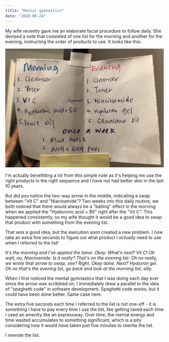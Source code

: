 ```yaml
---
title: "Mental gymnastics"
date: "2020-06-24"
---
```


My wife recently gave me an elaborate facial procedure to follow daily. She devised a note that consisted of one list for the morning and another for the evening, instructing the order of products to use. It looks like this:

![note on mirror with arrow indicating swap](images/mirror-note.jpg)

I'm actually benefitting a lot from this simple note as it's helping me use the right products in the right sequence and I have not had better skin in the last 10 years.

But did you notice the two-way arrow in the middle, indicating a swap between "Vit C" and "Niacinamide"? Two weeks into this daily routine, we both noticed that there would always be a "balling" effect in the morning when we applied the "Hyaluronic acid + B5" right after the "Vit C". This happened consistently, so my wife thought it would be a good idea to swap that product with something from the evening list.

That _was_ a good idea, but the execution soon created a new problem. I now take an extra five seconds to figure out what product I _actually_ need to use when I referred to the list! 

_It's the morning and I've applied the toner. Okay. What's next? Vit C! Oh wait, no, Niacinamide. Is it really? That's on the evening list. Oh no really, we wrote that arrow to swap, see? Right. Okay done. Next? Hyaluron gel. Oh no that's the evening list, go back and look at the morning list, silly._

When I first noticed the mental gymnastics that I was doing each day ever since the arrow was scribbled on, I immediately drew a parallel to the idea of "spaghetti code" in software development. Spaghetti code works, but it could have been done better. Same case here.

The extra five seconds each time I referred to the list is not one-off - it is something I have to pay every time I use the list, like getting taxed each time I used an amenity like an expressway. Over time, the mental energy and time wasted accumulates to something significant, which is a pity considering how it would have taken just five minutes to rewrite the list.

I rewrote the list.